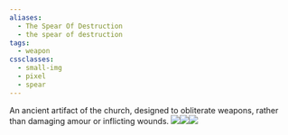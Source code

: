 ```yaml
---
aliases:
  - The Spear Of Destruction
  - the spear of destruction
tags:
  - weapon
cssclasses:
  - small-img
  - pixel
  - spear
---
```


An ancient artifact of the church, designed to obliterate weapons, rather than damaging amour or inflicting wounds. 
![](-ignore/img/spear-destruction-butt.png)![](-ignore/img/spear-destruction-body.png)![](-ignore/img/spear-destruction-head.png)